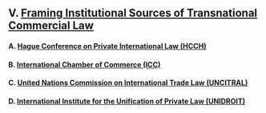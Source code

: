 ## V. [Framing Institutional Sources of Transnational Commercial Law](https://github.com/lexmerca/TTIPv2_ToC/blob/main/README.md#v-framing-institutional-sources-of-transnational-commercial-law)

#### A. [Hague Conference on Private International Law (HCCH)](https://github.com/lexmerca/TTIPv2_ToC/blob/main/README.md#a-hague-conference-on-private-international-law-hcch)

#### B. [International Chamber of Commerce (ICC)](https://github.com/lexmerca/TTIPv2_ToC/blob/main/README.md#b-international-chamber-of-commerce-icc)

#### C. [United Nations Commission on International Trade Law (UNCITRAL)](https://github.com/lexmerca/TTIPv2_ToC/blob/main/README.md#c-united-nations-commission-on-international-trade-law-uncitral)

#### D. [International Institute for the Unification of Private Law (UNIDROIT)](https://github.com/lexmerca/TTIPv2_ToC/blob/main/README.md#d-international-institute-for-the-unification-of-private-law-unidroit)
